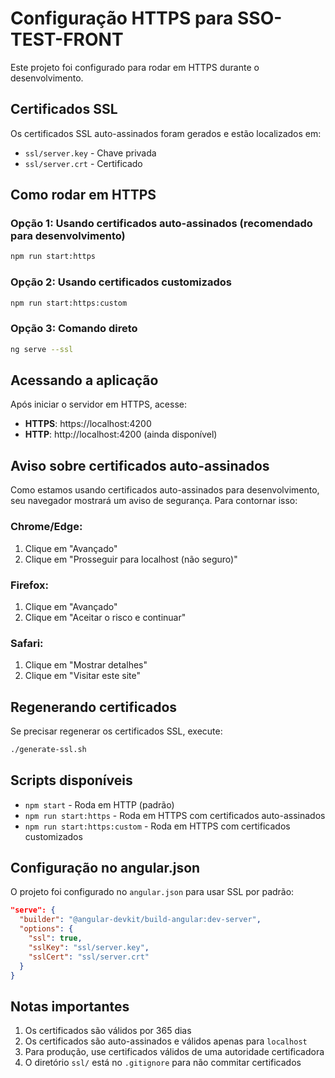 # Configuração HTTPS para SSO-TEST-FRONT

Este projeto foi configurado para rodar em HTTPS durante o desenvolvimento.

## Certificados SSL

Os certificados SSL auto-assinados foram gerados e estão localizados em:
- `ssl/server.key` - Chave privada
- `ssl/server.crt` - Certificado

## Como rodar em HTTPS

### Opção 1: Usando certificados auto-assinados (recomendado para desenvolvimento)
```bash
npm run start:https
```

### Opção 2: Usando certificados customizados
```bash
npm run start:https:custom
```

### Opção 3: Comando direto
```bash
ng serve --ssl
```

## Acessando a aplicação

Após iniciar o servidor em HTTPS, acesse:
- **HTTPS**: https://localhost:4200
- **HTTP**: http://localhost:4200 (ainda disponível)

## Aviso sobre certificados auto-assinados

Como estamos usando certificados auto-assinados para desenvolvimento, seu navegador mostrará um aviso de segurança. Para contornar isso:

### Chrome/Edge:
1. Clique em "Avançado"
2. Clique em "Prosseguir para localhost (não seguro)"

### Firefox:
1. Clique em "Avançado"
2. Clique em "Aceitar o risco e continuar"

### Safari:
1. Clique em "Mostrar detalhes"
2. Clique em "Visitar este site"

## Regenerando certificados

Se precisar regenerar os certificados SSL, execute:
```bash
./generate-ssl.sh
```

## Scripts disponíveis

- `npm start` - Roda em HTTP (padrão)
- `npm run start:https` - Roda em HTTPS com certificados auto-assinados
- `npm run start:https:custom` - Roda em HTTPS com certificados customizados

## Configuração no angular.json

O projeto foi configurado no `angular.json` para usar SSL por padrão:

```json
"serve": {
  "builder": "@angular-devkit/build-angular:dev-server",
  "options": {
    "ssl": true,
    "sslKey": "ssl/server.key",
    "sslCert": "ssl/server.crt"
  }
}
```

## Notas importantes

1. Os certificados são válidos por 365 dias
2. Os certificados são auto-assinados e válidos apenas para `localhost`
3. Para produção, use certificados válidos de uma autoridade certificadora
4. O diretório `ssl/` está no `.gitignore` para não commitar certificados 